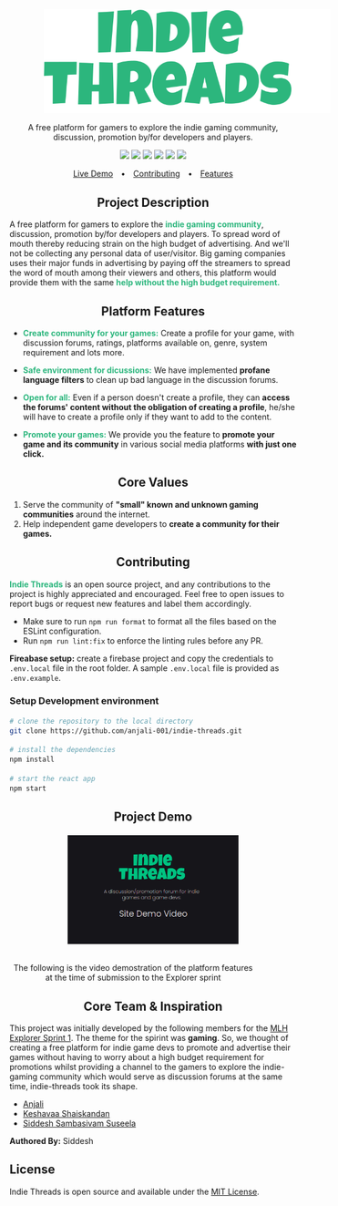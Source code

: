 <p align="center">
    <img style="margin: 0 0 0 60px" src="./assets/logo.svg" alt="platform logo"/>
</p>

<p align="center">
A free platform for gamers to explore the indie gaming community, discussion, promotion by/for developers and players.
</p>


<p align="center">
  <img src="https://camo.githubusercontent.com/fff9737fa823a9c62e19a8f3a3a8f6e3268a310164027b4707ac038ef77556d0/68747470733a2f2f696d672e736869656c64732e696f2f62616467652f52656163742532302d2532333631444146422e7376673f267374796c653d666f722d7468652d6261646765266c6f676f3d5265616374266c6f676f436f6c6f723d7768697465"/>
  <img src="https://camo.githubusercontent.com/2efe24dd702eb49b97c4be01880911b922d5b46bfdf22d64daaafe7fa71332a5/68747470733a2f2f696d672e736869656c64732e696f2f62616467652f52656163745f526f757465722532302d2532334341343234352e7376673f267374796c653d666f722d7468652d6261646765266c6f676f3d5265616374253230526f75746572266c6f676f436f6c6f723d7768697465"/>
  <img src="https://camo.githubusercontent.com/53401eae88745253d3df5b8283be4ac7e93414a180133a86e0aa968af0356e10/68747470733a2f2f696d672e736869656c64732e696f2f62616467652f46697265626173652532302d2532334646434132382e7376673f267374796c653d666f722d7468652d6261646765266c6f676f3d4669726562617365266c6f676f436f6c6f723d7768697465"/>  
  <img src="https://camo.githubusercontent.com/caf9d3251680e742d78d1caf78b151140a3498a8cbd6b0877246c1f5217743fc/68747470733a2f2f696d672e736869656c64732e696f2f62616467652f4669676d612532302d2532334632344531452e7376673f267374796c653d666f722d7468652d6261646765266c6f676f3d4669676d61266c6f676f436f6c6f723d7768697465"/>
  <img src="https://camo.githubusercontent.com/3893ab784381af7c0095a743c77f6ff207bce0951462a56b6db0c3fe6c8a52c2/68747470733a2f2f696d672e736869656c64732e696f2f62616467652f4e65746c6966792532302d2532333030433742372e7376673f267374796c653d666f722d7468652d6261646765266c6f676f3d4e65746c696679266c6f676f436f6c6f723d7768697465"/>
  <img src="https://camo.githubusercontent.com/3dbcfa4997505c80ef928681b291d33ecfac2dabf563eb742bb3e269a5af909c/68747470733a2f2f696d672e736869656c64732e696f2f6769746875622f6c6963656e73652f496c65726961796f2f6d61726b646f776e2d6261646765733f7374796c653d666f722d7468652d6261646765"/>
</p>

<p align="center">
  <a style="padding: 0 10px;" href="https://indie-threads.netlify.app/">Live Demo</a> • 
  <a style="padding: 0 10px;" href="#contributing">Contributing</a> • 
  <a style="padding: 0 10px;" href="#features">Features</a>
</p>



<h2 align="center" style="font-weight:bold">Project Description</h2>

A free platform for gamers to explore the <span style="color:#2CB67D;font-weight:bold">indie gaming community</span>, discussion, promotion by/for developers and players. To spread word of mouth thereby reducing strain on the high budget of advertising. And we'll not be collecting any personal data of user/visitor. Big gaming companies uses their major funds in advertising by paying off the streamers to spread the word of mouth among their viewers and others, this platform would provide them with the same <span style="color:#2CB67D;font-weight:bold">help without the high budget requirement.</span>

<h2 align="center" style="font-weight:bold" id="features">Platform Features</h2>

- <span style="color:#2CB67D;font-weight:bold">Create community for your games:</span> Create a profile for your game, with discussion forums, ratings, platforms available on, genre, system requirement and lots more.

- <span style="color:#2CB67D;font-weight:bold">Safe environment for dicussions:</span> We have implemented **profane language filters** to clean up bad language in the discussion forums.

- <span style="color:#2CB67D;font-weight:bold">Open for all:</span> Even if a person doesn't create a profile, they can **access the forums' content without the obligation of creating a profile**, he/she will have to create a profile only if they want to add to the content.

- <span style="color:#2CB67D;font-weight:bold">Promote your games:</span> We provide you the feature to **promote your game and its community** in various social media platforms **with just one click.**

<h2 align="center" style="font-weight:bold">Core Values</h2>

1. Serve the community of **"small" known and unknown gaming communities** around the internet.
2. Help independent game developers to **create a community for their games.**

<h2 align="center" style="font-weight:bold" id="contributing">Contributing</h2>

<span style="color:#2CB67D;font-weight:bold">Indie Threads</span> is an open source project, and any contributions to the project is highly appreciated and encouraged. Feel free to open issues to report bugs or request new features and label them accordingly.

* Make sure to run `npm run format` to format all the files based on the ESLint configuration.
* Run `npm run lint:fix` to enforce the linting rules before any PR.

**Fireabase setup:** create a firebase project and copy the credentials to `.env.local` file in the root folder. A sample `.env.local` file is provided as `.env.example`.

<h3 style="font-weight:bold">Setup Development environment</h3>

```bash
# clone the repository to the local directory
git clone https://github.com/anjali-001/indie-threads.git

# install the dependencies
npm install

# start the react app
npm start
```

<h2 align="center" style="font-weight:bold" id="contributing">Project Demo</h2>

<p align="center" style="margin: 20px 0 30px 0">

  <a href="http://www.youtube.com/watch?v=hEmpHsZgTJo">
    <img src="./assets/video.png" style="width:300px">
  </a>
</p>  

<p align="center" style="margin: 0 70px 30px 0">
The following is the video demostration of the platform features at the time of submission to the Explorer sprint 
</p>

<h2 align="center" style="font-weight:bold" id="contributing">Core Team & Inspiration</h2>

This project was initially developed by the following members for the [MLH Explorer Sprint 1](https://devpost.com/software/indie-threads?ref_content=user-portfolio&ref_feature=in_progress). The theme for the spirint was **gaming**. So, we thought of creating a free platform for indie game devs to promote and advertise their games without having to worry about a high budget requirement for promotions whilst providing a channel to the gamers to explore the indie-gaming community which would serve as discussion forums at the same time, indie-threads took its shape.

- [Anjali](https://github.com/anjali-001)
- [Keshavaa Shaiskandan](https://github.com/skeshavaa)
- [Siddesh Sambasivam Suseela](https://github.com/SiddeshSambasivam)

**Authored By:** Siddesh

<h2 align="left" style="font-weight:bold" id="contributing">License</h2>

Indie Threads is open source and available under the [MIT License](LICENSE).